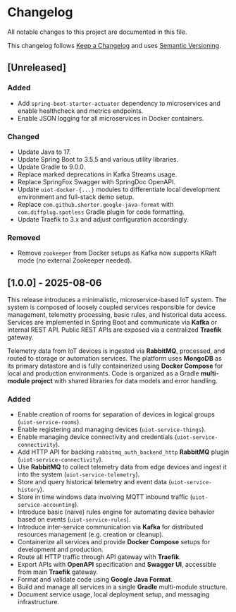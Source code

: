 # Changelog

All notable changes to this project are documented in this file.

This changelog follows [Keep a Changelog](https://keepachangelog.com/en/1.1.0/)
and uses [Semantic Versioning](https://semver.org/spec/v2.0.0.html).

## [Unreleased]

### Added

- Add `spring-boot-starter-actuator` dependency to microservices and enable healthcheck and metrics endpoints.
- Enable JSON logging for all microservices in Docker containers.

### Changed

- Update Java to 17.
- Update Spring Boot to 3.5.5 and various utility libraries.
- Update Gradle to 9.0.0.
- Replace marked deprecations in Kafka Streams usage.
- Replace SpringFox Swagger with SpringDoc OpenAPI.
- Update `uiot-docker-{...}` modules to differentiate local development environment and full-stack demo setup.
- Replace `com.github.sherter.google-java-format` with `com.diffplug.spotless` Gradle plugin for code formatting.
- Update Traefik to 3.x and adjust configuration accordingly.

### Removed

- Remove `zookeeper` from Docker setups as Kafka now supports KRaft mode (no external Zookeeper needed).

## [1.0.0] - 2025-08-06

This release introduces a minimalistic, microservice-based IoT system. The system is composed of loosely coupled
services responsible for device management, telemetry processing, basic rules, and historical data access. Services are
implemented in Spring Boot and communicate via **Kafka** or internal REST API. Public REST APIs are exposed via a
centralized **Traefik** gateway.

Telemetry data from IoT devices is ingested via **RabbitMQ**, processed, and routed to storage or automation services.
The platform uses **MongoDB** as its primary datastore and is fully containerized using **Docker Compose** for local
and production environments. Code is organized as a Gradle **multi-module project** with shared libraries for data
models and error handling.

### Added

- Enable creation of rooms for separation of devices in logical groups (`uiot-service-rooms`).
- Enable registering and managing devices (`uiot-service-things`).
- Enable managing device connectivity and credentials (`uiot-service-connectivity`).
- Add HTTP API for backing `rabbitmq_auth_backend_http` **RabbitMQ** plugin (`uiot-service-connectivity`).
- Use **RabbitMQ** to collect telemetry data from edge devices and ingest it into the system (`uiot-service-telemetry`).
- Store and query historical telemetry and event data (`uiot-service-history`).
- Store in time windows data involving MQTT inbound traffic (`uiot-service-accounting`).
- Introduce basic (naive) rules engine for automating device behavior based on events (`uiot-service-rules`).
- Introduce inter-service communication via **Kafka** for distributed resources management (e.g. creation or cleanup).
- Containerize all services and provide **Docker Compose** setups for development and production.
- Route all HTTP traffic through API gateway with **Traefik**.
- Export APIs with **OpenAPI** specification and **Swagger UI**, accessible from main **Traefik** gateway.
- Format and validate code using **Google Java Format**.
- Build and manage all services in a single **Gradle** multi-module structure.
- Document service usage, local deployment setup, and messaging infrastructure.
